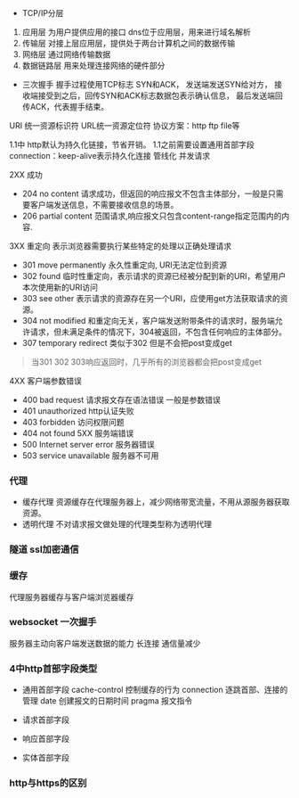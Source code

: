 - TCP/IP分层 
1. 应用层  为用户提供应用的接口 dns位于应用层，用来进行域名解析
2. 传输层  对接上层应用层，提供处于两台计算机之间的数据传输
3. 网络层 通过网络传输数据
4. 数据链路层 用来处理连接网络的硬件部分

- 三次握手
握手过程使用TCP标志 SYN和ACK，
发送端发送SYN给对方，
接收端接受到之后，回传SYN和ACK标志数据包表示确认信息，
最后发送端回传ACK，代表握手结束。

URI 统一资源标识符 URL统一资源定位符
协议方案：http ftp file等

1.1中 http默认为持久化链接，节省开销。 1.1之前需要设置通用首部字段connection：keep-alive表示持久化连接
管线化 并发请求

2XX 成功

- 204 no content
请求成功，但返回的响应报文不包含主体部分，一般是只需要客户端发送信息，不需要接收信息的场景。
- 206 partial content 
范围请求,响应报文只包含content-range指定范围内的内容.

3XX 重定向 表示浏览器需要执行某些特定的处理以正确处理请求
- 301 move permanently
永久性重定向, URI无法定位到资源
- 302 found
临时性重定向，表示请求的资源已经被分配到新的URI，希望用户本次使用新的URI访问
- 303 see other
表示请求的资源存在另一个URI，应使用get方法获取请求的资源。
- 304 not modified
和重定向无关，客户端发送附带条件的请求时，服务端允许请求，但未满足条件的情况下，304被返回，不包含任何响应的主体部分。
- 307 temporary redirect 
类似于302 但是不会把post变成get

> 当301 302 303响应返回时，几乎所有的浏览器都会把post变成get

4XX 客户端参数错误
- 400 bad request
请求报文存在语法错误 一般是参数错误
- 401 unauthorized
http认证失败
- 403 forbidden
访问权限问题
- 404 not found
5XX 服务端错误
- 500 Internet server error
服务器错误
- 503 service unavailable
服务器不可用 


### 代理
- 缓存代理
资源缓存在代理服务器上，减少网络带宽流量，不用从源服务器获取资源。
- 透明代理
不对请求报文做处理的代理类型称为透明代理

### 隧道 ssl加密通信


### 缓存 
代理服务器缓存与客户端浏览器缓存


### websocket 一次握手
服务器主动向客户端发送数据的能力
长连接 通信量减少

### 4中http首部字段类型
- 通用首部字段
cache-control 控制缓存的行为
connection 逐跳首部、连接的管理
date 创建报文的日期时间
pragma 报文指令

- 请求首部字段
- 响应首部字段
- 实体首部字段

### http与https的区别
